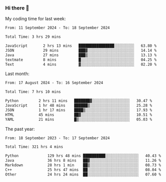 ### Hi there 👋

My coding time for last week:

<!--START_SECTION:week-->

```txt
From: 11 September 2024 - To: 18 September 2024

Total Time: 3 hrs 29 mins

JavaScript       2 hrs 13 mins   ████████████████░░░░░░░░░   63.80 %
JSON             29 mins         ███▓░░░░░░░░░░░░░░░░░░░░░   14.14 %
Java             27 mins         ███▒░░░░░░░░░░░░░░░░░░░░░   13.13 %
textmate         8 mins          █░░░░░░░░░░░░░░░░░░░░░░░░   04.25 %
Text             4 mins          ▓░░░░░░░░░░░░░░░░░░░░░░░░   02.20 %
```

<!--END_SECTION:week-->

Last month:

<!--START_SECTION:month-->

```txt
From: 17 August 2024 - To: 16 September 2024

Total Time: 7 hrs 10 mins

Python         2 hrs 11 mins   ███████▓░░░░░░░░░░░░░░░░░   30.47 %
JavaScript     1 hr 48 mins    ██████▒░░░░░░░░░░░░░░░░░░   25.28 %
JSON           1 hr 17 mins    ████▒░░░░░░░░░░░░░░░░░░░░   17.93 %
HTML           45 mins         ██▓░░░░░░░░░░░░░░░░░░░░░░   10.51 %
YAML           21 mins         █▒░░░░░░░░░░░░░░░░░░░░░░░   05.03 %
```

<!--END_SECTION:month-->

The past year:

<!--START_SECTION:year-->

```txt
From: 18 September 2023 - To: 17 September 2024

Total Time: 321 hrs 4 mins

Python             129 hrs 48 mins ██████████░░░░░░░░░░░░░░░   40.43 %
Java               36 hrs 8 mins   ██▓░░░░░░░░░░░░░░░░░░░░░░   11.26 %
Markdown           28 hrs 1 min    ██▒░░░░░░░░░░░░░░░░░░░░░░   08.73 %
C++                25 hrs 47 mins  ██░░░░░░░░░░░░░░░░░░░░░░░   08.04 %
Other              24 hrs 24 mins  ██░░░░░░░░░░░░░░░░░░░░░░░   07.60 %
```

<!--END_SECTION:year-->
